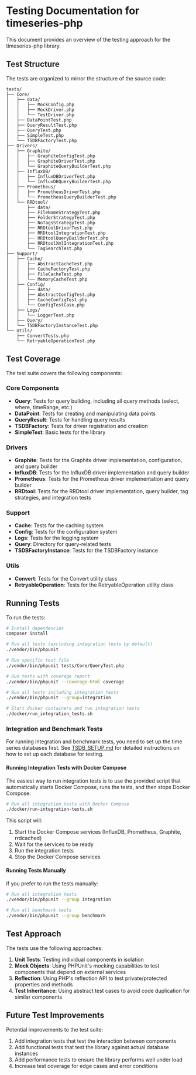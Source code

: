 # Testing Documentation for timeseries-php

This document provides an overview of the testing approach for the timeseries-php library.

## Test Structure

The tests are organized to mirror the structure of the source code:

```
tests/
├── Core/
│   ├── data/
│   │   ├── MockConfig.php
│   │   ├── MockDriver.php
│   │   └── TestDriver.php
│   ├── DataPointTest.php
│   ├── QueryResultTest.php
│   ├── QueryTest.php
│   ├── SimpleTest.php
│   └── TSDBFactoryTest.php
├── Drivers/
│   ├── Graphite/
│   │   ├── GraphiteConfigTest.php
│   │   ├── GraphiteDriverTest.php
│   │   └── GraphiteQueryBuilderTest.php
│   ├── InfluxDB/
│   │   ├── InfluxDBDriverTest.php
│   │   └── InfluxDBQueryBuilderTest.php
│   ├── Prometheus/
│   │   ├── PrometheusDriverTest.php
│   │   └── PrometheusQueryBuilderTest.php
│   └── RRDtool/
│       ├── data/
│       ├── FileNameStrategyTest.php
│       ├── FolderStrategyTest.php
│       ├── NoTagsStrategyTest.php
│       ├── RRDtoolDriverTest.php
│       ├── RRDtoolIntegrationTest.php
│       ├── RRDtoolQueryBuilderTest.php
│       ├── RRDtoolXmlIntegrationTest.php
│       └── TagSearchTest.php
├── Support/
│   ├── Cache/
│   │   ├── AbstractCacheTest.php
│   │   ├── CacheFactoryTest.php
│   │   ├── FileCacheTest.php
│   │   └── MemoryCacheTest.php
│   ├── Config/
│   │   ├── data/
│   │   ├── AbstractConfigTest.php
│   │   ├── CacheConfigTest.php
│   │   └── ConfigTestCase.php
│   ├── Logs/
│   │   └── LoggerTest.php
│   ├── Query/
│   └── TSDBFactoryInstanceTest.php
└── Utils/
    ├── ConvertTests.php
    └── RetryableOperationTest.php
```

## Test Coverage

The test suite covers the following components:

### Core Components
- **Query**: Tests for query building, including all query methods (select, where, timeRange, etc.)
- **DataPoint**: Tests for creating and manipulating data points
- **QueryResult**: Tests for handling query results
- **TSDBFactory**: Tests for driver registration and creation
- **SimpleTest**: Basic tests for the library

### Drivers
- **Graphite**: Tests for the Graphite driver implementation, configuration, and query builder
- **InfluxDB**: Tests for the InfluxDB driver implementation and query builder
- **Prometheus**: Tests for the Prometheus driver implementation and query builder
- **RRDtool**: Tests for the RRDtool driver implementation, query builder, tag strategies, and integration tests

### Support
- **Cache**: Tests for the caching system
- **Config**: Tests for the configuration system
- **Logs**: Tests for the logging system
- **Query**: Directory for query-related tests
- **TSDBFactoryInstance**: Tests for the TSDBFactory instance

### Utils
- **Convert**: Tests for the Convert utility class
- **RetryableOperation**: Tests for the RetryableOperation utility class

## Running Tests

To run the tests:

```bash
# Install dependencies
composer install

# Run all tests (excluding integration tests by default)
./vendor/bin/phpunit

# Run specific test file
./vendor/bin/phpunit tests/Core/QueryTest.php

# Run tests with coverage report
./vendor/bin/phpunit --coverage-html coverage

# Run all tests including integration tests
./vendor/bin/phpunit --group=integration

# Start docker containers and run integration tests
./docker/run_integration_tests.sh
```

### Integration and Benchmark Tests

For running integration and benchmark tests, you need to set up the time series databases first. See [TSDB_SETUP.md](TSDB_SETUP.md) for detailed instructions on how to set up each database for testing.

#### Running Integration Tests with Docker Compose

The easiest way to run integration tests is to use the provided script that automatically starts Docker Compose, runs the tests, and then stops Docker Compose:

```bash
# Run all integration tests with Docker Compose
./docker/run-integration-tests.sh
```

This script will:
1. Start the Docker Compose services (InfluxDB, Prometheus, Graphite, rrdcached)
2. Wait for the services to be ready
3. Run the integration tests
4. Stop the Docker Compose services

#### Running Tests Manually

If you prefer to run the tests manually:

```bash
# Run all integration tests
./vendor/bin/phpunit --group integration

# Run all benchmark tests
./vendor/bin/phpunit --group benchmark
```

## Test Approach

The tests use the following approaches:

1. **Unit Tests**: Testing individual components in isolation
2. **Mock Objects**: Using PHPUnit's mocking capabilities to test components that depend on external services
3. **Reflection**: Using PHP's reflection API to test private/protected properties and methods
4. **Test Inheritance**: Using abstract test cases to avoid code duplication for similar components

## Future Test Improvements

Potential improvements to the test suite:

1. Add integration tests that test the interaction between components
2. Add functional tests that test the library against actual database instances
3. Add performance tests to ensure the library performs well under load
4. Increase test coverage for edge cases and error conditions
